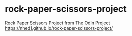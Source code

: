 # rock-paper-scissors-project
Rock Paper Scissors Project from The Odin Project
https://nhed1.github.io/rock-paper-scissors-project/
